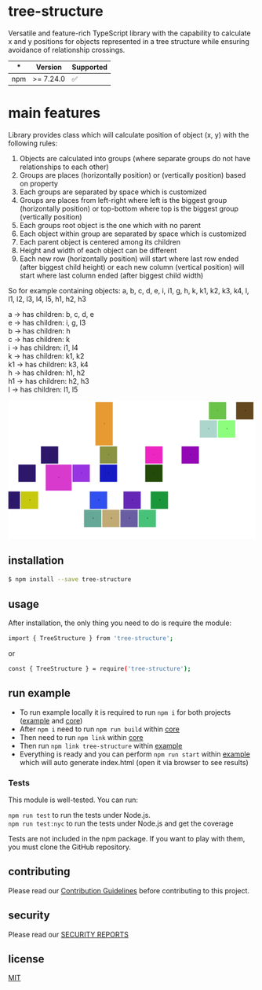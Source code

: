 # tree-structure

Versatile and feature-rich TypeScript library with the capability to calculate x and y positions for objects represented in a tree structure while ensuring avoidance of relationship crossings.

| \*  | Version   | Supported          |
| --- | --------- | ------------------ |
| npm | >= 7.24.0 | :white_check_mark: |

# main features

Library provides class which will calculate position of object (x, y) with the following rules:

1. Objects are calculated into groups (where separate groups do not have relationships to each other)
2. Groups are places (horizontally position) or (vertically position) based on property
3. Each groups are separated by space which is customized
4. Groups are places from left-right where left is the biggest group (horizontally position) or top-bottom where top is the biggest group (vertically position)
5. Each groups root object is the one which with no parent
6. Each object within group are separated by space which is customized
7. Each parent object is centered among its children
8. Height and width of each object can be different
9. Each new row (horizontally position) will start where last row ended (after biggest child height) or each new column (vertical position) will start where last column ended (after biggest child width)

So for example containing objects: a, b, c, d, e, i, i1, g, h, k, k1, k2, k3, k4, l, l1, l2, l3, l4, l5, h1, h2, h3

a -> has children: b, c, d, e <br/>
e -> has children: i, g, l3 <br/>
b -> has children: h <br/>
c -> has children: k <br/>
i -> has children: i1, l4 <br/>
k -> has children: k1, k2 <br/> 
k1 -> has children: k3, k4 <br/>
h -> has children: h1, h2 <br/>
h1 -> has children: h2, h3 <br/>
l -> has children: l1, l5 <br/>

![alt text](https://github.com/piratuks/tree-structure/blob/main/object_example.png?raw=true)

## installation

```bash
$ npm install --save tree-structure
```

## usage

After installation, the only thing you need to do is require the module:

```bash
import { TreeStructure } from 'tree-structure';
```

or

```bash
const { TreeStructure } = require('tree-structure');
```

## run example

- To run example locally it is required to run `npm i` for both projects ([example](example) and [core](core))
- After `npm i` need to run `npm run build` within [core](core)
- Then need to run `npm link` within [core](core)
- Then run `npm link tree-structure` within [example](example)
- Everything is ready and you can perform `npm run start` within [example](example) which will auto generate index.html (open it via browser to see results) 

### Tests

This module is well-tested. You can run:

`npm run test` to run the tests under Node.js.
<br/>
`npm run test:nyc` to run the tests under Node.js and get the coverage

Tests are not included in the npm package. If you want to play with them, you must clone the GitHub repository.

## contributing

Please read our [Contribution Guidelines](CONTRIBUTING.md) before contributing to this project.

## security

Please read our [SECURITY REPORTS](SECURITY.md)

## license

[MIT](LICENSE)
